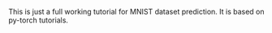 This is just a full working tutorial for MNIST dataset prediction. It is based on py-torch tutorials.
